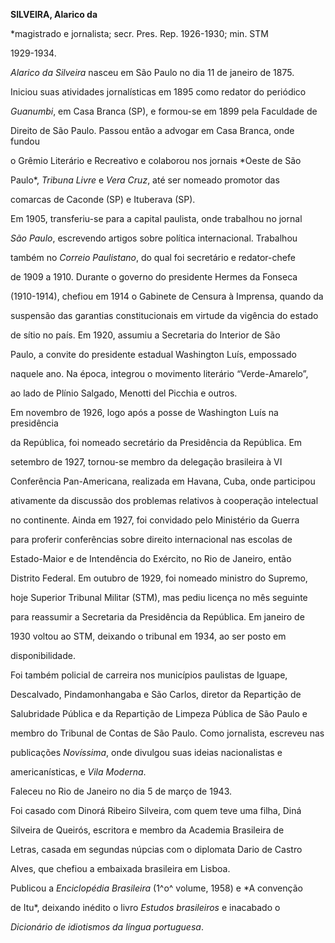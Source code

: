 **SILVEIRA, Alarico da**



\*magistrado e jornalista; secr. Pres. Rep. 1926-1930; min. STM

1929-1934.



*Alarico da Silveira* nasceu em São Paulo no dia 11 de janeiro de 1875.



Iniciou suas atividades jornalísticas em 1895 como redator do periódico

*Guanumbi*, em Casa Branca (SP), e formou-se em 1899 pela Faculdade de

Direito de São Paulo. Passou então a advogar em Casa Branca, onde fundou

o Grêmio Literário e Recreativo e colaborou nos jornais *Oeste de São

Paulo*, *Tribuna Livre* e *Vera Cruz*, até ser nomeado promotor das

comarcas de Caconde (SP) e Ituberava (SP).



Em 1905, transferiu-se para a capital paulista, onde trabalhou no jornal

*São Paulo*, escrevendo artigos sobre política internacional. Trabalhou

também no *Correio Paulistano*, do qual foi secretário e redator-chefe

de 1909 a 1910. Durante o governo do presidente Hermes da Fonseca

(1910-1914), chefiou em 1914 o Gabinete de Censura à Imprensa, quando da

suspensão das garantias constitucionais em virtude da vigência do estado

de sítio no país. Em 1920, assumiu a Secretaria do Interior de São

Paulo, a convite do presidente estadual Washington Luís, empossado

naquele ano. Na época, integrou o movimento literário “Verde-Amarelo”,

ao lado de Plínio Salgado, Menotti del Picchia e outros.



Em novembro de 1926, logo após a posse de Washington Luís na presidência

da República, foi nomeado secretário da Presidência da República. Em

setembro de 1927, tornou-se membro da delegação brasileira à VI

Conferência Pan-Americana, realizada em Havana, Cuba, onde participou

ativamente da discussão dos problemas relativos à cooperação intelectual

no continente. Ainda em 1927, foi convidado pelo Ministério da Guerra

para proferir conferências sobre direito internacional nas escolas de

Estado-Maior e de Intendência do Exército, no Rio de Janeiro, então

Distrito Federal. Em outubro de 1929, foi nomeado ministro do Supremo,

hoje Superior Tribunal Militar (STM), mas pediu licença no mês seguinte

para reassumir a Secretaria da Presidência da República. Em janeiro de

1930 voltou ao STM, deixando o tribunal em 1934, ao ser posto em

disponibilidade.



Foi também policial de carreira nos municípios paulistas de Iguape,

Descalvado, Pindamonhangaba e São Carlos, diretor da Repartição de

Salubridade Pública e da Repartição de Limpeza Pública de São Paulo e

membro do Tribunal de Contas de São Paulo. Como jornalista, escreveu nas

publicações *Novíssima*, onde divulgou suas ideias nacionalistas e

americanísticas, e *Vila Moderna*.



Faleceu no Rio de Janeiro no dia 5 de março de 1943.



Foi casado com Dinorá Ribeiro Silveira, com quem teve uma filha, Diná

Silveira de Queirós, escritora e membro da Academia Brasileira de

Letras, casada em segundas núpcias com o diplomata Dario de Castro

Alves, que chefiou a embaixada brasileira em Lisboa.



Publicou a *Enciclopédia Brasileira* (1^o^ volume, 1958) e *A convenção

de Itu*, deixando inédito o livro *Estudos brasileiros* e inacabado o

*Dicionário de idiotismos da língua portuguesa*.



